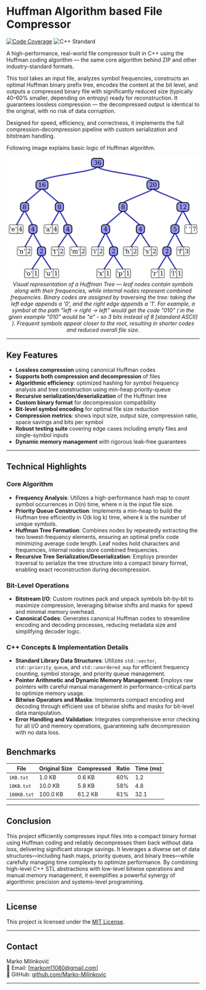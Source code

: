 # Huffman Algorithm based File Compressor

[![Code Coverage](https://img.shields.io/badge/coverage-95%25-brightgreen)](https://github.com/Marko-Milinkovic/Huffman-coding)
![C++ Standard](https://img.shields.io/badge/C%2B%2B-17-blue)

A high-performance, real-world file compressor built in C++ using the Huffman coding algorithm — the same core algorithm behind ZIP and other industry-standard formats.

This tool takes an input file, analyzes symbol frequencies, constructs an optimal Huffman binary prefix tree, encodes the content at the bit level, and outputs a compressed binary file with significantly reduced size (typically 40–60% smaller, depending on entropy) ready for reconstruction. It guarantees lossless compression — the decompressed output is identical to the original, with no risk of data corruption.

Designed for speed, efficiency, and correctness, it implements the full compression-decompression pipeline with custom serialization and bitstream handling.

Following image explains basic logic of Huffman algorithm.



<p align="center">
  <img src="assets/huffman_tree.png" alt="Huffman Tree" width="500"/><br>
  <em>Visual representation of a Huffman Tree — leaf nodes contain symbols along with their frequencies, while internal nodes represent combined frequencies. 
    Binary codes are assigned by traversing the tree: taking the left edge appends a '0', and the right edge appends a '1'. 
    For example, a symbol at the path "left → right → left" would get the code "010" ( in the given example "010" would be "a" - so 3 bits instead of 8 [standard ASCII] ). 
    Frequent symbols appear closer to the root, resulting in shorter codes and reduced overall file size.</em>
</p>



---

## Key Features

- **Lossless compression** using canonical Huffman codes
- **Supports both compression and decompression** of files
- **Algorithmic efficiency**: optimized hashing for symbol frequency analysis and tree construction using min-heap priority-queue
- **Recursive serialization/deserialization** of the Huffman tree
- **Custom binary format** for decompression compatibility
- **Bit-level symbol encoding** for optimal file size reduction
- **Compression metrics**: shows input size, output size, compression ratio, space savings and bits per symbol
- **Robust testing suite** covering edge cases including empty files and single-symbol inputs
- **Dynamic memory management** with rigorous leak-free guarantees 
  
---

## Technical Highlights

### Core Algorithm  
- **Frequency Analysis**: Utilizes a high-performance hash map to count symbol occurrences in O(n) time, where *n* is the input file size.  
- **Priority Queue Construction**: Implements a min-heap to build the Huffman tree efficiently in O(k log k) time, where *k* is the number of unique symbols.  
- **Huffman Tree Formation**: Combines nodes by repeatedly extracting the two lowest-frequency elements, ensuring an optimal prefix code minimizing average code length. Leaf nodes hold characters and frequencies, internal nodes store combined frequencies. 
- **Recursive Tree Serialization/Deserialization**: Employs preorder traversal to serialize the tree structure into a compact binary format, enabling exact reconstruction during decompression.  

### Bit-Level Operations  
- **Bitstream I/O**: Custom routines pack and unpack symbols bit-by-bit to maximize compression, leveraging bitwise shifts and masks for speed and minimal memory overhead.  
- **Canonical Codes**: Generates canonical Huffman codes to streamline encoding and decoding processes, reducing metadata size and simplifying decoder logic.  

### C++ Concepts & Implementation Details  
- **Standard Library Data Structures**: Utilizes `std::vector`, `std::priority_queue`, and `std::unordered_map` for efficient frequency counting, symbol storage, and priority queue management.  
- **Pointer Arithmetic and Dynamic Memory Management**: Employs raw pointers with careful manual management in performance-critical parts to optimize memory usage.  
- **Bitwise Operators and Masks**: Implements compact encoding and decoding through efficient use of bitwise shifts and masks for bit-level data manipulation.  
- **Error Handling and Validation**: Integrates comprehensive error checking for all I/O and memory operations, guaranteeing safe decompression with no data loss.  

## Benchmarks

| File         | Original Size | Compressed | Ratio | Time (ms) |
|--------------|----------------|------------|-------|-----------|
| `1KB.txt`    | 1.0 KB         | 0.6 KB     | 60%   | 1.2       |
| `10KB.txt`   | 10.0 KB        | 5.8 KB     | 58%   | 4.8       |
| `100KB.txt`  | 100.0 KB       | 61.2 KB    | 61%   | 32.1      |

---

## Conclusion

This project efficiently compresses input files into a compact binary format using Huffman coding and reliably decompresses them back without data loss, delivering significant storage savings. 
It leverages a diverse set of data structures—including hash maps, priority queues, and binary trees—while carefully managing time complexity to optimize performance. 
By combining high-level C++ STL abstractions with low-level bitwise operations and manual memory management, it exemplifies a powerful synergy of algorithmic precision and systems-level programming.

---

## License

This project is licensed under the [MIT License](LICENSE).

---

## Contact

Marko Milinković  
📧 Email: [markom11080@gmail.com]  
🔗 GitHub: [github.com/Marko-Milinkovic](https://github.com/Marko-Milinkovic)

---
